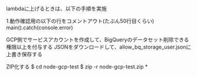 lambdaに上げるときは、以下の手順を実施

1.動作確認用の以下の行をコメントアウト(たぶん50行目くらい)
main().catch(console.error)

GCP側でサービスアカウントを作成して、BigQueryのデータセット削除できる権限以上を付与する
JSONをダウンロードして、allow_bq_storage_user.jsonに上書き保存する

ZIP化する
$ cd node-gcp-test
$ zip -r node-gcp-test.zip *


